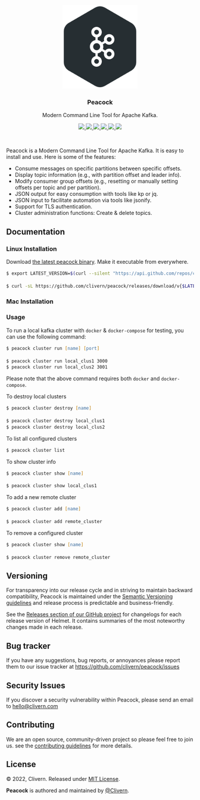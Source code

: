 <p align="center">
    <img src="/static/logo.svg?v=0.2.0" width="200" />
    <h3 align="center">Peacock</h3>
    <p align="center">Modern Command Line Tool for Apache Kafka.</p>
    <p align="center">
        <a href="https://github.com/clivern/peacock/actions/workflows/cli.yml">
            <img src="https://github.com/clivern/peacock/actions/workflows/cli.yml/badge.svg">
        </a>
        <a href="https://github.com/Clivern/Peacock/actions/workflows/release.yml">
            <img src="https://github.com/Clivern/Peacock/actions/workflows/release.yml/badge.svg">
        </a>
        <a href="https://github.com/clivern/peacock/releases">
            <img src="https://img.shields.io/badge/Version-0.2.0-blue.svg">
        </a>
        <a href="https://goreportcard.com/report/github.com/clivern/peacock">
            <img src="https://goreportcard.com/badge/github.com/clivern/peacock?v=0.2.0">
        </a>
        <a href="https://godoc.org/github.com/clivern/peacock">
            <img src="https://godoc.org/github.com/clivern/peacock?status.svg">
        </a>
        <a href="https://github.com/clivern/peacock/blob/master/LICENSE">
            <img src="https://img.shields.io/badge/LICENSE-MIT-blue.svg">
        </a>
    </p>
</p>
<br/>

Peacock is a Modern Command Line Tool for Apache Kafka. It is easy to install and use. Here is some of the features:

- Consume messages on specific partitions between specific offsets.
- Display topic information (e.g., with partition offset and leader info).
- Modify consumer group offsets (e.g., resetting or manually setting offsets per topic and per partition).
- JSON output for easy consumption with tools like kp or jq.
- JSON input to facilitate automation via tools like jsonify.
- Support for TLS authentication.
- Cluster administration functions: Create & delete topics.

## Documentation

### Linux Installation

Download [the latest peacock binary](https://github.com/clivern/peacock/releases). Make it executable from everywhere.

```zsh
$ export LATEST_VERSION=$(curl --silent "https://api.github.com/repos/clivern/peacock/releases/latest" | jq '.tag_name' | sed -E 's/.*"([^"]+)".*/\1/' | tr -d v)

$ curl -sL https://github.com/clivern/peacock/releases/download/v{$LATEST_VERSION}/peacock_{$LATEST_VERSION}_Linux_x86_64.tar.gz | tar xz
```

### Mac Installation


### Usage

To run a local kafka cluster with `docker` & `docker-compose` for testing, you can use the following command:

```zsh
$ peacock cluster run [name] [port]

$ peacock cluster run local_clus1 3000
$ peacock cluster run local_clus2 3001
```

Please note that the above command requires both `docker` and `docker-compose`.

To destroy local clusters

```zsh
$ peacock cluster destroy [name]

$ peacock cluster destroy local_clus1
$ peacock cluster destroy local_clus2
```

To list all configured clusters

```zsh
$ peacock cluster list
```

To show cluster info

```zsh
$ peacock cluster show [name]

$ peacock cluster show local_clus1
```

To add a new remote cluster

```zsh
$ peacock cluster add [name]

$ peacock cluster add remote_cluster
```

To remove a configured cluster

```zsh
$ peacock cluster show [name]

$ peacock cluster remove remote_cluster
```


## Versioning

For transparency into our release cycle and in striving to maintain backward compatibility, Peacock is maintained under the [Semantic Versioning guidelines](https://semver.org/) and release process is predictable and business-friendly.

See the [Releases section of our GitHub project](https://github.com/clivern/peacock/releases) for changelogs for each release version of Helmet. It contains summaries of the most noteworthy changes made in each release.

## Bug tracker

If you have any suggestions, bug reports, or annoyances please report them to our issue tracker at https://github.com/clivern/peacock/issues

## Security Issues

If you discover a security vulnerability within Peacock, please send an email to [hello@clivern.com](mailto:hello@clivern.com)

## Contributing

We are an open source, community-driven project so please feel free to join us. see the [contributing guidelines](CONTRIBUTING.md) for more details.

## License

© 2022, Clivern. Released under [MIT License](https://opensource.org/licenses/mit-license.php).

**Peacock** is authored and maintained by [@Clivern](http://github.com/clivern).
